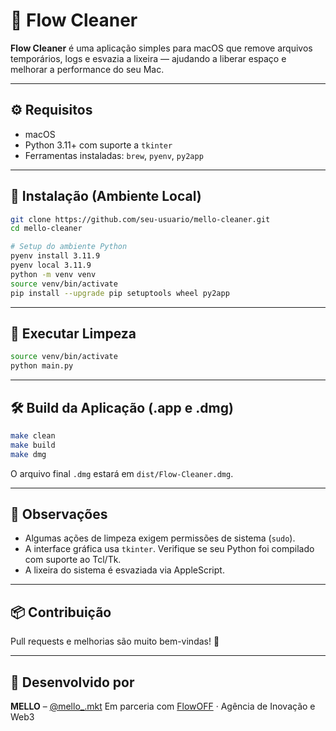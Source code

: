 # 🛄 Flow Cleaner

**Flow Cleaner** é uma aplicação simples para macOS que remove arquivos temporários, logs e esvazia a lixeira — ajudando a liberar espaço e melhorar a performance do seu Mac.

---

## ⚙️ Requisitos

* macOS
* Python 3.11+ com suporte a `tkinter`
* Ferramentas instaladas: `brew`, `pyenv`, `py2app`

---

## 💪 Instalação (Ambiente Local)

```bash
git clone https://github.com/seu-usuario/mello-cleaner.git
cd mello-cleaner

# Setup do ambiente Python
pyenv install 3.11.9
pyenv local 3.11.9
python -m venv venv
source venv/bin/activate
pip install --upgrade pip setuptools wheel py2app
```

---

## 🚀 Executar Limpeza

```bash
source venv/bin/activate
python main.py
```

---

## 🛠️ Build da Aplicação (.app e .dmg)

```bash
make clean
make build
make dmg
```

O arquivo final `.dmg` estará em `dist/Flow-Cleaner.dmg`.

---

## 📜 Observações

* Algumas ações de limpeza exigem permissões de sistema (`sudo`).
* A interface gráfica usa `tkinter`. Verifique se seu Python foi compilado com suporte ao Tcl/Tk.
* A lixeira do sistema é esvaziada via AppleScript.

---

## 📦 Contribuição

Pull requests e melhorias são muito bem-vindas! 💜

---

## 🧠 Desenvolvido por

**MELLO** – [@mello\_.mkt](https://www.instagram.com/mello_.mkt)
Em parceria com [FlowOFF](https://www.flowoff.xyz) · Agência de Inovação e Web3

